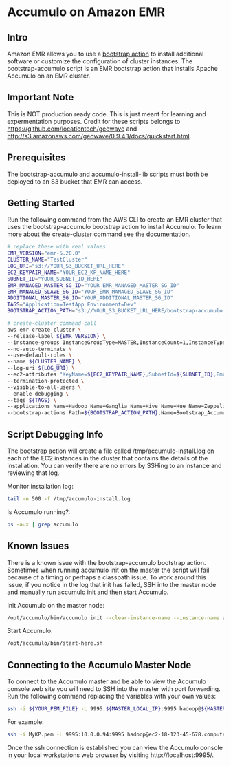 # Accumulo on Amazon EMR

## Intro
Amazon EMR allows you to use a [bootstrap action](https://docs.aws.amazon.com/emr/latest/ManagementGuide/emr-plan-bootstrap.html) to install additional software or customize the configuration of cluster instances. The bootstrap-accumulo script is an EMR bootstrap action that installs Apache Accumulo on an EMR cluster.

## Important Note
This is NOT production ready code. This is just meant for learning and expermentation purposes. Credit for these scripts belongs to https://github.com/locationtech/geowave and http://s3.amazonaws.com/geowave/0.9.4.1/docs/quickstart.html.  

## Prerequisites
The bootstrap-accumulo and accumulo-install-lib scripts must both be deployed to an S3 bucket that EMR can access. 

## Getting Started
Run the following command from the AWS CLI to create an EMR cluster that uses the bootstrap-accumulo bootstrap action to install Accumulo. To learn more about the create-cluster command see the [documentation](https://docs.aws.amazon.com/cli/latest/reference/emr/create-cluster.html).

```bash
# replace these with real values
EMR_VERSION="emr-5.20.0"
CLUSTER_NAME="TestCluster"
LOG_URI="s3://YOUR_S3_BUCKET_URL_HERE"
EC2_KEYPAIR_NAME="YOUR_EC2_KP_NAME_HERE"
SUBNET_ID="YOUR_SUBNET_ID_HERE"
EMR_MANAGED_MASTER_SG_ID="YOUR_EMR_MANAGED_MASTER_SG_ID"
EMR_MANAGED_SLAVE_SG_ID="YOUR_EMR_MANAGED_SLAVE_SG_ID"
ADDITIONAL_MASTER_SG_ID="YOUR_ADDITIONAL_MASTER_SG_ID"
TAGS="Application=TestApp Environment=Dev"
BOOTSTRAP_ACTION_PATH="s3://YOUR_S3_BUCKET_URL_HERE/bootstrap-accumulo.sh"

# create-cluster command call
aws emr create-cluster \
--release-label ${EMR_VERSION} \
--instance-groups InstanceGroupType=MASTER,InstanceCount=1,InstanceType=m4.xlarge InstanceGroupType=CORE,InstanceCount=2,InstanceType=m4.xlarge \
--no-auto-terminate \
--use-default-roles \
--name ${CLUSTER_NAME} \
--log-uri ${LOG_URI} \
--ec2-attributes "KeyName=${EC2_KEYPAIR_NAME},SubnetId=${SUBNET_ID},EmrManagedMasterSecurityGroup=${EMR_MANAGED_MASTER_SG_ID},EmrManagedSlaveSecurityGroup=${EMR_MANAGED_SLAVE_SG_ID},AdditionalMasterSecurityGroups=${ADDITIONAL_MASTER_SG_ID}" \
--termination-protected \
--visible-to-all-users \
--enable-debugging \
--tags ${TAGS} \
--applications Name=Hadoop Name=Ganglia Name=Hive Name=Hue Name=Zeppelin Name=Zookeeper \
--bootstrap-actions Path=${BOOTSTRAP_ACTION_PATH},Name=Bootstrap_Accumulo 
```

## Script Debugging Info
The bootstrap action will create a file called /tmp/accumulo-install.log on each of the EC2 instances in the cluster that contains the details of the installation. You can verify there are no errors by SSHing to an instance and reviewing that log. 

Monitor installation log:
```bash
tail -n 500 -f /tmp/accumulo-install.log
```

Is Accumulo running?:
```bash
ps -aux | grep accumulo
```

## Known Issues
There is a known issue with the bootstrap-accumulo bootstrap action. Sometimes when running accumulo init on the master the script will fail because of a timing or perhaps a classpath issue. To work around this issue, if you notice in the log that init has failed, SSH into the master node and manually run accumulo init and then start Accumulo. 

Init Accumulo on the master node:
```bash
/opt/accumulo/bin/accumulo init --clear-instance-name --instance-name accumulo --password secret
```

Start Accumulo:
```bash
/opt/accumulo/bin/start-here.sh
```

## Connecting to the Accumulo Master Node
To connect to the Accumulo master and be able to view the Accumulo console web site you will need to SSH into the master with port forwarding. Run the following command replacing the variables with your own values:
```bash
ssh -i ${YOUR_PEM_FILE} -L 9995:${MASTER_LOCAL_IP}:9995 hadoop@${MASTER_PUBLIC_DNS}
```
For example:
```bash
ssh -i MyKP.pem -L 9995:10.0.0.94:9995 hadoop@ec2-18-123-45-678.compute-1.amazonaws.com
```

Once the ssh connection is established you can view the Accumulo console in your local workstations web browser by visiting http://localhost:9995/. 
